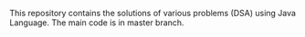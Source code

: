 This repository contains the solutions of various problems (DSA) using Java Language. The main code is in master branch. 
